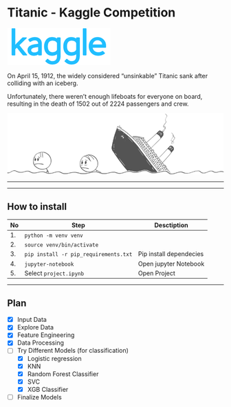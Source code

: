 # Titanic - Kaggle Competition

![](./img/kaggle.png)


On April 15, 1912, the widely considered “unsinkable”  Titanic sank after colliding with an iceberg. 

Unfortunately, there weren’t enough lifeboats for everyone on board, resulting in the death of 1502 out of 2224 passengers and crew.

![](./img/titanic.png)

---


---
## How to install 

| No | Step | Desctiption |
| --- | --- | --- |
| 1. | `python -m venv venv` | |
| 2. | `source venv/bin/activate` | |
| 3. | `pip install -r pip_requirements.txt` | Pip install dependecies | 
| 4. | `jupyter-notebook` | Open jupyter Notebook |
| 5. | Select `project.ipynb` | Open Project |

---

## Plan

- [x] Input Data
- [x] Explore Data
- [x] Feature Engineering
- [x] Data Processing
- [ ] Try Different Models (for classification)
    - [x] Logistic regression
    - [x] KNN
    - [x] Random Forest Classifier
    - [x] SVC
    - [x] XGB Classifier 
- [ ] Finalize Models